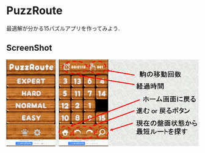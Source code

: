﻿# PuzzRoute
最適解が分かる15パズルアプリを作ってみよう.

## ScreenShot
![result](https://raw.githubusercontent.com/MizukiFurusawa/PuzzRoute/mizuki_dev/screenshot/cap01.gif)
